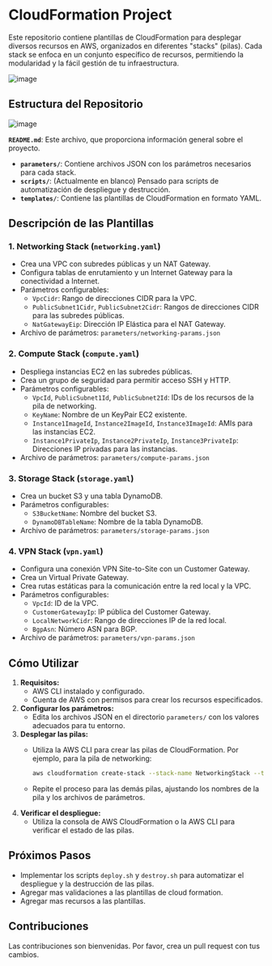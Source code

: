 # CloudFormation Project

Este repositorio contiene plantillas de CloudFormation para desplegar diversos recursos en AWS, organizados en diferentes "stacks" (pilas). Cada stack se enfoca en un conjunto específico de recursos, permitiendo la modularidad y la fácil gestión de tu infraestructura.

![image](https://github.com/user-attachments/assets/efb3994d-3aa1-466c-baa8-7ba8d96d26bb)


## Estructura del Repositorio

![image](https://github.com/user-attachments/assets/7faa72e3-005a-4c72-91b0-a73117e9daee)


**`README.md`**: Este archivo, que proporciona información general sobre el proyecto.
* **`parameters/`**: Contiene archivos JSON con los parámetros necesarios para cada stack.
* **`scripts/`**: (Actualmente en blanco) Pensado para scripts de automatización de despliegue y destrucción.
* **`templates/`**: Contiene las plantillas de CloudFormation en formato YAML.

## Descripción de las Plantillas

### 1. Networking Stack (`networking.yaml`)

* Crea una VPC con subredes públicas y un NAT Gateway.
* Configura tablas de enrutamiento y un Internet Gateway para la conectividad a Internet.
* Parámetros configurables:
    * `VpcCidr`: Rango de direcciones CIDR para la VPC.
    * `PublicSubnet1Cidr`, `PublicSubnet2Cidr`: Rangos de direcciones CIDR para las subredes públicas.
    * `NatGatewayEip`: Dirección IP Elástica para el NAT Gateway.
* Archivo de parámetros: `parameters/networking-params.json`

### 2. Compute Stack (`compute.yaml`)

* Despliega instancias EC2 en las subredes públicas.
* Crea un grupo de seguridad para permitir acceso SSH y HTTP.
* Parámetros configurables:
    * `VpcId`, `PublicSubnet1Id`, `PublicSubnet2Id`: IDs de los recursos de la pila de networking.
    * `KeyName`: Nombre de un KeyPair EC2 existente.
    * `Instance1ImageId`, `Instance2ImageId`, `Instance3ImageId`: AMIs para las instancias EC2.
    * `Instance1PrivateIp`, `Instance2PrivateIp`, `Instance3PrivateIp`: Direcciones IP privadas para las instancias.
* Archivo de parámetros: `parameters/compute-params.json`

### 3. Storage Stack (`storage.yaml`)

* Crea un bucket S3 y una tabla DynamoDB.
* Parámetros configurables:
    * `S3BucketName`: Nombre del bucket S3.
    * `DynamoDBTableName`: Nombre de la tabla DynamoDB.
* Archivo de parámetros: `parameters/storage-params.json`

### 4. VPN Stack (`vpn.yaml`)

* Configura una conexión VPN Site-to-Site con un Customer Gateway.
* Crea un Virtual Private Gateway.
* Crea rutas estáticas para la comunicación entre la red local y la VPC.
* Parámetros configurables:
    * `VpcId`: ID de la VPC.
    * `CustomerGatewayIp`: IP pública del Customer Gateway.
    * `LocalNetworkCidr`: Rango de direcciones IP de la red local.
    * `BgpAsn`: Número ASN para BGP.
* Archivo de parámetros: `parameters/vpn-params.json`

## Cómo Utilizar

1.  **Requisitos:**
    * AWS CLI instalado y configurado.
    * Cuenta de AWS con permisos para crear los recursos especificados.
2.  **Configurar los parámetros:**
    * Edita los archivos JSON en el directorio `parameters/` con los valores adecuados para tu entorno.
3.  **Desplegar las pilas:**
    * Utiliza la AWS CLI para crear las pilas de CloudFormation. Por ejemplo, para la pila de networking:

        ```bash
        aws cloudformation create-stack --stack-name NetworkingStack --template-body file://templates/networking.yaml --parameters file://parameters/networking-params.json
        ```

    * Repite el proceso para las demás pilas, ajustando los nombres de la pila y los archivos de parámetros.
4.  **Verificar el despliegue:**
    * Utiliza la consola de AWS CloudFormation o la AWS CLI para verificar el estado de las pilas.

## Próximos Pasos

* Implementar los scripts `deploy.sh` y `destroy.sh` para automatizar el despliegue y la destrucción de las pilas.
* Agregar mas validaciones a las plantillas de cloud formation.
* Agregar mas recursos a las plantillas.

## Contribuciones

Las contribuciones son bienvenidas. Por favor, crea un pull request con tus cambios.
